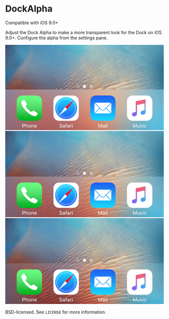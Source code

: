# DockAlpha


Compatible with iOS 9.0+


Adjust the Dock Alpha to make a more transparent look for the Dock on iOS 9.0+. Configure the alpha from the settings pane.



![DA](/README/01.PNG?raw=true)
![DA](/README/02.PNG?raw=true)
![DA](/README/03.PNG?raw=true)



BSD-licensed. See `LICENSE` for more information.